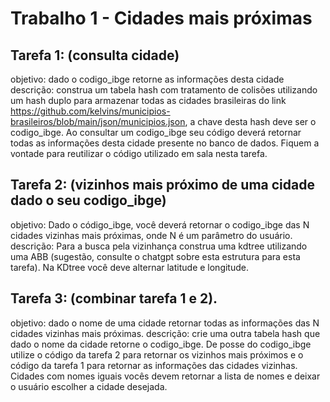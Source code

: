# Trabalho 1 - Cidades mais próximas

## Tarefa 1: (consulta cidade)
objetivo: dado o codigo_ibge retorne as informações desta cidade
descrição: construa um tabela hash com tratamento de colisões utilizando um hash duplo para armazenar todas as cidades brasileiras do link 
https://github.com/kelvins/municipios-brasileiros/blob/main/json/municipios.json, a chave desta hash deve ser o codigo_ibge. Ao consultar um codigo_ibge seu código deverá retornar todas as informações desta cidade presente no banco de dados. Fiquem a vontade para reutilizar o código utilizado em sala nesta tarefa.

## Tarefa 2: (vizinhos mais próximo de uma cidade dado o seu codigo_ibge)
objetivo:  Dado o código_ibge,  você deverá retornar o codigo_ibge das N cidades vizinhas mais próximas, onde N é um parâmetro do usuário.
descrição: Para a busca pela vizinhança construa uma kdtree utilizando uma ABB (sugestão, consulte o chatgpt sobre esta estrutura para esta tarefa). Na KDtree você deve alternar latitude e longitude.

## Tarefa 3: (combinar tarefa 1 e 2).
objetivo: dado o nome de uma cidade retornar todas as informações das N cidades vizinhas mais próximas. 
descrição: crie uma outra tabela hash que dado o nome da cidade retorne o codigo_ibge. De posse do codigo_ibge utilize o código da tarefa 2 para retornar os vizinhos mais próximos e o código da tarefa 1 para retornar as informações das cidades vizinhas. Cidades com nomes iguais vocês devem retornar a lista de nomes e deixar o usuário escolher a cidade desejada.
  
